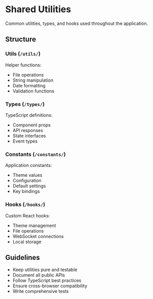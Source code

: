 # Shared Utilities

Common utilities, types, and hooks used throughout the application.

## Structure

### Utils (`/utils/`)
Helper functions:
- File operations
- String manipulation
- Date formatting
- Validation functions

### Types (`/types/`)
TypeScript definitions:
- Component props
- API responses
- State interfaces
- Event types

### Constants (`/constants/`)
Application constants:
- Theme values
- Configuration
- Default settings
- Key bindings

### Hooks (`/hooks/`)
Custom React hooks:
- Theme management
- File operations
- WebSocket connections
- Local storage

## Guidelines

- Keep utilities pure and testable
- Document all public APIs
- Follow TypeScript best practices
- Ensure cross-browser compatibility
- Write comprehensive tests
